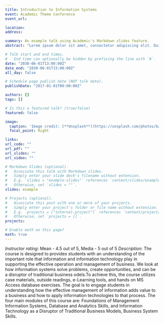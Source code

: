 ```yaml
---
title: Introduction to Information Systems
event: Academic Theme Conference
event_url: 

location: 
address:

summary: An example talk using Academic's Markdown slides feature.
abstract: "Lorem ipsum dolor sit amet, consectetur adipiscing elit. Duis posuere tellusac convallis placerat. Proin tincidunt magna sed ex sollicitudin condimentum. Sed ac faucibus dolor, scelerisque sollicitudin nisi. Cras purus urna, suscipit quis sapien eu, pulvinar tempor diam."

# Talk start and end times.
#   End time can optionally be hidden by prefixing the line with `#`.
date: "2030-06-01T13:00:00Z"
date_end: "2030-06-01T15:00:00Z"
all_day: false

# Schedule page publish date (NOT talk date).
publishDate: "2017-01-01T00:00:00Z"

authors: []
tags: []

# Is this a featured talk? (true/false)
featured: false

image:
  caption: 'Image credit: [**Unsplash**](https://unsplash.com/photos/bzdhc5b3Bxs)'
  focal_point: Right

links:
url_code: ""
url_pdf: ""
url_slides: ""
url_video: ""

# Markdown Slides (optional).
#   Associate this talk with Markdown slides.
#   Simply enter your slide deck's filename without extension.
#   E.g. `slides = "example-slides"` references `content/slides/example-slides.md`.
#   Otherwise, set `slides = ""`.
slides: example

# Projects (optional).
#   Associate this post with one or more of your projects.
#   Simply enter your project's folder or file name without extension.
#   E.g. `projects = ["internal-project"]` references `content/project/deep-learning/index.md`.
#   Otherwise, set `projects = []`.
projects:

# Enable math on this page?
math: true
---
```


*Instructor rating*: Mean - 4.5 out of 5, Media - 5 out of 5
*Description*: The course is designed to provides students with an understanding of the important role that information and information technology play in supporting the effective operation and management of business. We look at how information systems solve problems, create opportunities, and can be a disruptor of traditional business  odels.To achieve this, the course utilizes case materials, outside readings, e-Learning tools, and hands on MS Access database exercises. The goal is to engage students in understanding how the effective management of information adds value to a business and how to apply information technologies to that process. The four main modules of this course are: Foundations of Management Information Systems, Database and Analytics Skills, and Information Technology as a Disruptor of Traditional Business Models, Business System Skills.